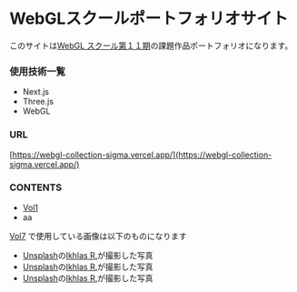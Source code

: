 # WebGLスクールポートフォリオサイト

このサイトは[WebGL スクール第１１期](https://webgl.souhonzan.org/entry/?v=2635)の課題作品ポートフォリオになります。

### 使用技術一覧
- Next.js
- Three.js
- WebGL

### URL
[https://webgl-collection-sigma.vercel.app/](https://webgl-collection-sigma.vercel.app/)

### CONTENTS

- [Vol1](https://webgl-collection-sigma.vercel.app/vol1)
 - aa

[Vol7](https://webgl-collection-sigma.vercel.app/vol7) で使用している画像は以下のものになります

- [Unsplash](https://unsplash.com/ja/%E5%86%99%E7%9C%9F/%E7%99%BD%E3%81%84%E8%83%8C%E6%99%AF%E3%81%AB%E9%9D%92%E3%81%84%E5%86%86%E3%81%AE%E3%81%BC%E3%82%84%E3%81%91%E3%81%9F%E7%94%BB%E5%83%8F-y9Ujplj3KIU?utm_content=creditCopyText&utm_medium=referral&utm_source=unsplash)の[Ikhlas R.](https://unsplash.com/ja/@ikhlasrahman?utm_content=creditCopyText&utm_medium=referral&utm_source=unsplash)が撮影した写真
- [Unsplash](https://unsplash.com/ja/%E5%86%99%E7%9C%9F/%E9%9D%92%E3%81%84%E8%83%8C%E6%99%AF%E3%81%AB%E7%B7%91%E3%81%AE%E5%86%86%E3%81%AE%E3%81%BC%E3%82%84%E3%81%91%E3%81%9F%E7%94%BB%E5%83%8F-j79AzFDx_ek?utm_content=creditCopyText&utm_medium=referral&utm_source=unsplash)の[Ikhlas R.](https://unsplash.com/ja/@ikhlasrahman?utm_content=creditCopyText&utm_medium=referral&utm_source=unsplash)が撮影した写真
- [Unsplash](https://unsplash.com/ja/%E5%86%99%E7%9C%9F/a-blurry-image-of-a-blue-circle-on-a-white-background-HRv8dqNPcHY?utm_content=creditCopyText&utm_medium=referral&utm_source=unsplash)の[Ikhlas R.](https://unsplash.com/ja/@ikhlasrahman?utm_content=creditCopyText&utm_medium=referral&utm_source=unsplash)が撮影した写真
